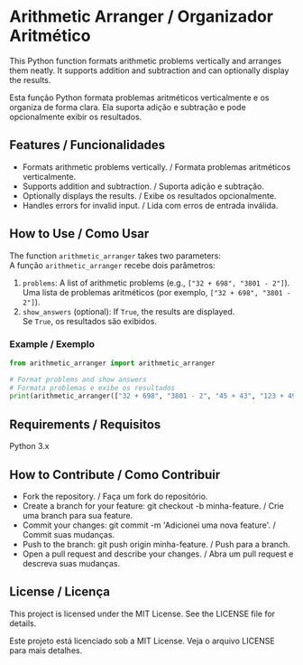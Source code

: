 # Arithmetic Arranger / Organizador Aritmético

This Python function formats arithmetic problems vertically and arranges them neatly. It supports addition and subtraction and can optionally display the results.

Esta função Python formata problemas aritméticos verticalmente e os organiza de forma clara. Ela suporta adição e subtração e pode opcionalmente exibir os resultados.

## Features / Funcionalidades
- Formats arithmetic problems vertically. / Formata problemas aritméticos verticalmente.
- Supports addition and subtraction. / Suporta adição e subtração.
- Optionally displays the results. / Exibe os resultados opcionalmente.
- Handles errors for invalid input. / Lida com erros de entrada inválida.

## How to Use / Como Usar
The function `arithmetic_arranger` takes two parameters:  
A função `arithmetic_arranger` recebe dois parâmetros:
1. `problems`: A list of arithmetic problems (e.g., `["32 + 698", "3801 - 2"]`).  
   Uma lista de problemas aritméticos (por exemplo, `["32 + 698", "3801 - 2"]`).
2. `show_answers` (optional): If `True`, the results are displayed.  
   Se `True`, os resultados são exibidos.

### Example / Exemplo
```python
from arithmetic_arranger import arithmetic_arranger

# Format problems and show answers
# Formata problemas e exibe os resultados
print(arithmetic_arranger(["32 + 698", "3801 - 2", "45 + 43", "123 + 49"], show_answers=True))
```

## Requirements / Requisitos
Python 3.x

## How to Contribute / Como Contribuir
- Fork the repository. / Faça um fork do repositório.
- Create a branch for your feature: git checkout -b minha-feature. / Crie uma branch para sua feature.
- Commit your changes: git commit -m 'Adicionei uma nova feature'. / Commit suas mudanças.
- Push to the branch: git push origin minha-feature. / Push para a branch.
- Open a pull request and describe your changes. / Abra um pull request e descreva suas mudanças.

## License / Licença
This project is licensed under the MIT License. See the LICENSE file for details.

Este projeto está licenciado sob a MIT License. Veja o arquivo LICENSE para mais detalhes.
